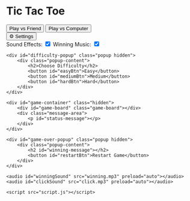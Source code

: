 <!DOCTYPE html>
<html lang="en">
<head>
    <meta charset="UTF-8">
    <meta name="viewport" content="width=device-width, initial-scale=1.0">
    <title>Tic Tac Toe Game</title>
    <link rel="stylesheet" href="style.css">
</head>
<body>
    <div class="main-menu">
        <h1>Tic Tac Toe</h1>
        <button id="playVsFriendBtn">Play vs Friend</button>
        <button id="playVsComputerBtn">Play vs Computer</button>
        <div class="settings">
            <button id="settingsBtn">⚙️ Settings</button>
            <div id="settingsPanel" class="settings-panel hidden">
                <label for="soundEffects">Sound Effects:</label>
                <input type="checkbox" id="soundEffects" checked>
                <label for="winningMusic">Winning Music:</label>
                <input type="checkbox" id="winningMusic" checked>
            </div>
        </div>
    </div>

    <div id="difficulty-popup" class="popup hidden">
        <div class="popup-content">
            <h2>Choose Difficulty</h2>
            <button id="easyBtn">Easy</button>
            <button id="mediumBtn">Medium</button>
            <button id="hardBtn">Hard</button>
        </div>
    </div>

    <div id="game-container" class="hidden">
        <div id="game-board" class="game-board"></div>
        <div class="message-area">
            <p id="status-message"></p>
        </div>
    </div>

    <div id="game-over-popup" class="popup hidden">
        <div class="popup-content">
            <h2 id="winning-message"></h2>
            <button id="restartBtn">Restart Game</button>
        </div>
    </div>

    <audio id="winningSound" src="winning.mp3" preload="auto"></audio>
    <audio id="clickSound" src="click.mp3" preload="auto"></audio>

    <script src="script.js"></script>
</body>
</html>
